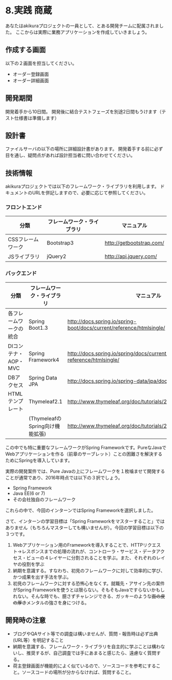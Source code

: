 # 8.実践 商蔵

あなたはakikuraプロジェクトの一員として、とある開発チームに配属されました。
ここからは実際に業務アプリケーションを作成していきましょう。

## 作成する画面
以下の２画面を担当してください。
- オーダー登録画面
- オーダー詳細画面

## 開発期間
開発着手から10日間。
開発後に結合テストフェーズを別途2日間もうけます（テスト仕様書は準備します）

## 設計書
ファイルサーバの以下の場所に詳細設計書があります。
開発着手する前に必ず目を通し、疑問点があれば設計担当者に問い合わせてください。

## 技術情報
akikuraプロジェクトでは以下のフレームワーク・ライブラリを利用します。
ドキュメントのURLを併記しますので、必要に応じて参照してください。

### フロントエンド
| 分類 | フレームワーク・ライブラリ | マニュアル |
| -- | -- | -- |
| CSSフレームワーク | Bootstrap3 | http://getbootstrap.com/ |
| JSライブラリ | jQuery2 | http://api.jquery.com/ |

### バックエンド
| 分類 | フレームワーク・ライブラリ | マニュアル |
| -- | -- | -- |
| 各フレームワークの統合 | Spring Boot1.3 | http://docs.spring.io/spring-boot/docs/current/reference/htmlsingle/ |
| DIコンテナ・AOP・MVC | Spring Framework4 | http://docs.spring.io/spring/docs/current/spring-framework-reference/htmlsingle/ |
| DBアクセス | Spring Data JPA | http://docs.spring.io/spring-data/jpa/docs/current/reference/html/ |
| HTMLテンプレート | Thymeleaf2.1 | http://www.thymeleaf.org/doc/tutorials/2.1/usingthymeleaf_ja.html |
| | (ThymeleafのSpring向け機能拡張) | http://www.thymeleaf.org/doc/tutorials/2.1/thymeleafspring.html |

この中でも特に重要なフレームワークがSpring Frameworkです。PureなJavaでWebアプリケーションを作る（前章のサーブレット）ことの困難さを解決するためにSpringを導入しています。

実際の開発案件では、Pure Javaの上にフレームワークを１枚噛ませて開発することが通常であり、2016年時点では以下の３択でしょう。

- Spring Framework
- Java EE(6 or 7)
- その会社独自のフレームワーク

これらの中で、今回のインターンではSpring Frameworkを選択しました。

さて、インターンの学習目標は「Spring Frameworkをマスターすること」ではありません（もちろんマスターしても構いませんが）。今回の学習目標は以下の３つです。

1. Webアプリケーション用のFrameworkを導入することで、HTTPリクエスト->レスポンスまでの処理の流れが、コントローラ・サービス・データアクセス・ビューの４レイヤーに分割されることを学ぶ。また、それぞれのレイヤの役割を学ぶ
2. 納期を意識する。すなわち、初見のフレームワークに対して効率的に学び、かつ成果を出す手法を学ぶ。
3. 初見のフレームワークに対する恐怖心をなくす。就職先・アサイン先の案件がSpring Frameworkを使うとは限らない。そもそもJavaですらないかもしれない。そんな時でも、臆さずチャレンジできる、ガッキーのような~~面の皮の厚さ~~メンタルの強さを身につける。

## 開発時の注意
- ブログやQAサイト等での調査は構いませんが、質問・報告時は必ず出典(URL等）を明記すること
- 納期を意識する、フレームワーク・ライブラリを自主的に学ぶことは構わないし、推奨するが、自己調査では手にあまると感じたら、遠慮なく質問する。
- 荷主登録画面が機能的によく似ているので、ソースコードを参考にすること。ソースコードの場所が分からなければ、質問すること。